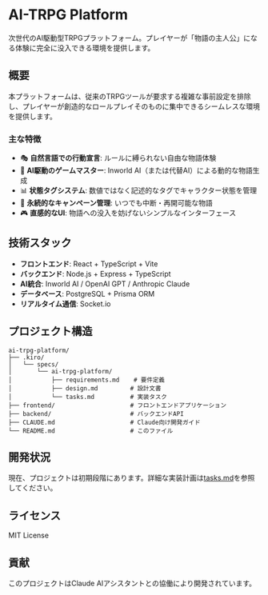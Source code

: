 # AI-TRPG Platform

次世代のAI駆動型TRPGプラットフォーム。プレイヤーが「物語の主人公」になる体験に完全に没入できる環境を提供します。

## 概要

本プラットフォームは、従来のTRPGツールが要求する複雑な事前設定を排除し、プレイヤーが創造的なロールプレイそのものに集中できるシームレスな環境を提供します。

### 主な特徴

- 🎭 **自然言語での行動宣言**: ルールに縛られない自由な物語体験
- 🤖 **AI駆動のゲームマスター**: Inworld AI（または代替AI）による動的な物語生成
- 📊 **状態タグシステム**: 数値ではなく記述的なタグでキャラクター状態を管理
- 💾 **永続的なキャンペーン管理**: いつでも中断・再開可能な物語
- 🎮 **直感的なUI**: 物語への没入を妨げないシンプルなインターフェース

## 技術スタック

- **フロントエンド**: React + TypeScript + Vite
- **バックエンド**: Node.js + Express + TypeScript
- **AI統合**: Inworld AI / OpenAI GPT / Anthropic Claude
- **データベース**: PostgreSQL + Prisma ORM
- **リアルタイム通信**: Socket.io

## プロジェクト構造

```
ai-trpg-platform/
├── .kiro/
│   └── specs/
│       └── ai-trpg-platform/
│           ├── requirements.md    # 要件定義
│           ├── design.md         # 設計文書
│           └── tasks.md          # 実装タスク
├── frontend/                     # フロントエンドアプリケーション
├── backend/                      # バックエンドAPI
├── CLAUDE.md                     # Claude向け開発ガイド
└── README.md                     # このファイル
```

## 開発状況

現在、プロジェクトは初期段階にあります。詳細な実装計画は[tasks.md](.kiro/specs/ai-trpg-platform/tasks.md)を参照してください。

## ライセンス

MIT License

## 貢献

このプロジェクトはClaude AIアシスタントとの協働により開発されています。